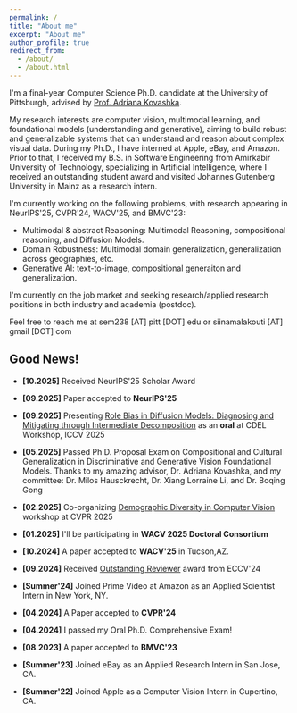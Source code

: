 ```yaml
---
permalink: /
title: "About me"
excerpt: "About me"
author_profile: true
redirect_from: 
  - /about/
  - /about.html
---
```

I'm a final-year Computer Science Ph.D. candidate at the University of Pittsburgh, advised by [Prof. Adriana Kovashka](https://people.cs.pitt.edu/~kovashka/).

My research interests are computer vision, multimodal learning, and foundational models (understanding and generative), aiming to build robust and generalizable systems that can understand and reason about complex visual data. During my Ph.D., I have interned at Apple, eBay, and Amazon. Prior to that, I received my B.S. in Software Engineering from Amirkabir University of Technology, specializing in Artificial Intelligence, where I received an outstanding student award and visited Johannes Gutenberg University in Mainz as a research intern.

I'm currently working on the following problems, with research appearing in NeurIPS'25, CVPR'24, WACV'25, and BMVC'23:

- Multimodal & abstract Reasoning: Multimodal Reasoning, compositional reasoning, and Diffusion Models.
- Domain Robustness: Multimodal domain generalization, generalization across geographies, etc. 
- Generative AI: text-to-image, compositional generaiton and generalization.

I'm currently on the job market and seeking research/applied research positions in both industry and academia (postdoc).

Feel free to reach me at sem238 [AT] pitt [DOT] edu or siinamalakouti [AT] gmail [DOT] com   

## Good News!
- **[10.2025]** Received NeurIPS'25 Scholar Award

- **[09.2025]** Paper accepted to **NeurIPS'25**

- **[09.2025]** Presenting [Role Bias in Diffusion Models: Diagnosing and
Mitigating through Intermediate Decomposition](https://arxiv.org/abs/2503.10037) as an **oral** at CDEL Workshop, ICCV 2025

- **[05.2025]** Passed Ph.D. Proposal Exam on Compositional and Cultural Generalization in Discriminative and Generative Vision Foundational Models. Thanks to my amazing advisor, Dr. Adriana Kovashka, and my committee: Dr. Milos Hausckrecht, Dr. Xiang Lorraine Li, and Dr. Boqing Gong
- **[02.2025]** Co-organizing [Demographic Diversity in Computer Vision](https://sites.google.com/view/cvpr-2025-demodiv/) workshop at CVPR 2025

- **[01.2025]** I'll be participating in **WACV 2025 Doctoral Consortium**
-  **[10.2024]** A paper accepted to **WACV'25** in Tucson,AZ.
- **[09.2024]** Received [Outstanding Reviewer](https://eccv.ecva.net/Conferences/2024/Reviewers#all-outstanding-reviewers) award from ECCV'24
-  **[Summer'24]** Joined Prime Video at Amazon as an Applied Scientist Intern in New York, NY.
- **[04.2024]** A Paper accepted to **CVPR'24**
-  **[04.2024]** I passed my Oral Ph.D. Comprehensive Exam!
-  **[08.2023]**  A paper accepted to **BMVC'23** 
-  **[Summer'23]** Joined eBay as an Applied Research Intern in San Jose, CA.
-  **[Summer'22]** Joined Apple as a Computer Vision Intern in Cupertino, CA.

